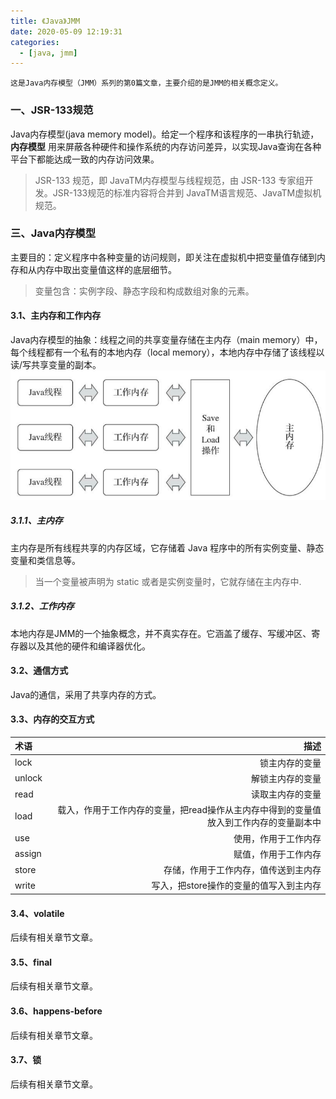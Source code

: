 ```yaml
---
title: 《Java》JMM
date: 2020-05-09 12:19:31
categories:
  - [java, jmm]
---
```


	这是Java内存模型（JMM）系列的第0篇文章，主要介绍的是JMM的相关概念定义。

### 一、JSR-133规范

Java内存模型(java memory model)。给定一个程序和该程序的一串执行轨迹，**内存模型**
用来屏蔽各种硬件和操作系统的内存访问差异，以实现Java查询在各种平台下都能达成一致的内存访问效果。
> JSR-133 规范，即 JavaTM内存模型与线程规范，由 JSR-133 专家组开发。JSR-133规范的标准内容将合并到 JavaTM语言规范、JavaTM虚拟机规范。

<!-- more -->

### 三、Java内存模型

主要目的：定义程序中各种变量的访问规则，即关注在虚拟机中把变量值存储到内存和从内存中取出变量值这样的底层细节。
> 变量包含：实例字段、静态字段和构成数组对象的元素。

#### 3.1、主内存和工作内存

Java内存模型的抽象：线程之间的共享变量存储在主内存（main memory）中，每个线程都有一个私有的本地内存（local memory），本地内存中存储了该线程以读/写共享变量的副本。
![主内存和工作内存](2020-05-09-java-虚拟机规范-JMM/主内存和工作内存.png)

##### 3.1.1、主内存

主内存是所有线程共享的内存区域，它存储着 Java 程序中的所有实例变量、静态变量和类信息等。
> 当一个变量被声明为 static 或者是实例变量时，它就存储在主内存中.

##### 3.1.2、工作内存

本地内存是JMM的一个抽象概念，并不真实存在。它涵盖了缓存、写缓冲区、寄存器以及其他的硬件和编译器优化。

#### 3.2、通信方式

Java的通信，采用了共享内存的方式。

#### 3.3、内存的交互方式

| 术语     |                                            描述 |
|:-------|----------------------------------------------:|
| lock   |                                       锁主内存的变量 |
| unlock |                                      解锁主内存的变量 |
| read   |                                      读取主内存的变量 |
| load   | 载入，作用于工作内存的变量，把read操作从主内存中得到的变量值放入到工作内存的变量副本中 |
| use    |                                    使用，作用于工作内存 |
| assign |                                    赋值，作用于工作内存 |
| store  |                            存储，作用于工作内存，值传送到主内存 |
| write  |                        写入，把store操作的变量的值写入到主内存 |

#### 3.4、volatile

后续有相关章节文章。

#### 3.5、final

后续有相关章节文章。

#### 3.6、happens-before

后续有相关章节文章。

#### 3.7、锁

后续有相关章节文章。